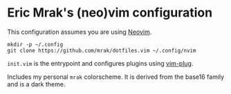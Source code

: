 Eric Mrak's (neo)vim configuration
==================================

This configuration assumes you are using [Neovim](https://neovim.io/).

```
mkdir -p ~/.config
git clone https://github.com/mrak/dotfiles.vim ~/.config/nvim
```

`init.vim` is the entrypoint and configures plugins using
[vim-plug](https://github.com/junegunn/vim-plug).

Includes my personal `mrak` colorscheme. It is derived from the base16 family
and is a dark theme.
